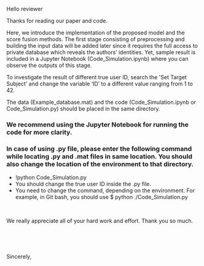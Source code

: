 Hello reviewer

Thanks for reading our paper and code.

Here, we introduce the implementation of the proposed model and the score fusion methods. The first stage consisting of preprocessing 
and building the input data will be added later since it requires the full access to private database which reveals the authors’ identities. 
Yet, sample result is included in a Jupyter Notebook (Code_Simulation.ipynb) where you can observe the outputs of this stage.

To investigate the result of different true user ID, search the 'Set Target Subject' and change the variable ‘ID’ to a different 
value ranging from 1 to 42. 

The data (Example_database.mat) and the code (Code_Simulation.ipynb or Code_Simulation.py) should be placed in the same directory.


### We recommend using the Jupyter Notebook for running the code for more clarity.

### In case of using .py file, please enter the following command while locating .py and .mat files in same location. You should also change the location of the environment to that directory.
   - !python Code_Simulation.py
   - You should change the true user ID inside the .py file.
   - You need to change the command, depending on the environment. For example, in Git bash, you should use $ python ./Code_Simulation.py

<p>&nbsp;</p>
We really appreciate all of your hard work and effort. Thank you so much.

<p>&nbsp;</p>
<p>&nbsp;</p>
Sincerely,
